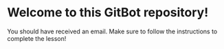 # Welcome to this GitBot repository!

You should have received an email. Make sure to follow the instructions to complete the lesson!
